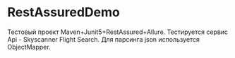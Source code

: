 # RestAssuredDemo
Тестовый проект Maven+Junit5+RestAssured+Allure. Тестируется сервис Api - Skyscanner Flight Search. Для парсинга json используется ObjectMapper.
